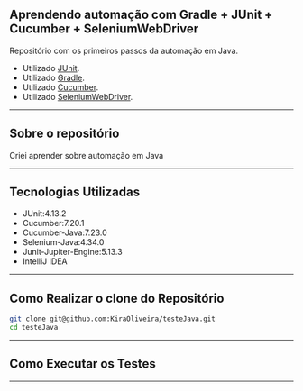 ## Aprendendo automação com Gradle + JUnit + Cucumber + SeleniumWebDriver

Repositório com os primeiros passos da automação em Java.

* Utilizado [JUnit](https://junit.org/).
* Utilizado [Gradle](https://gradle.org/).
* Utilizado [Cucumber](https://cucumber.io/).
* Utilizado [SeleniumWebDriver](https://www.selenium.dev/documentation/webdriver/).

---

## Sobre o repositório

Criei aprender sobre automação em Java

---

## Tecnologias Utilizadas

- JUnit:4.13.2
- Cucumber:7.20.1
- Cucumber-Java:7.23.0
- Selenium-Java:4.34.0
- Junit-Jupiter-Engine:5.13.3
- IntelliJ IDEA
 
---

## Como Realizar o clone do Repositório

```bash
git clone git@github.com:KiraOliveira/testeJava.git
cd testeJava
```

---

## Como Executar os Testes


---


